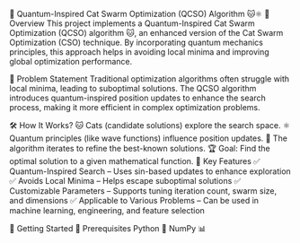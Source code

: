 🚀 Quantum-Inspired Cat Swarm Optimization (QCSO) Algorithm 🐱⚛️
📌 Overview
This project implements a Quantum-Inspired Cat Swarm Optimization (QCSO) algorithm 🐱, an enhanced version of the Cat Swarm Optimization (CSO) technique. By incorporating quantum mechanics principles, this approach helps in avoiding local minima and improving global optimization performance.

🎯 Problem Statement
Traditional optimization algorithms often struggle with local minima, leading to suboptimal solutions. The QCSO algorithm introduces quantum-inspired position updates to enhance the search process, making it more efficient in complex optimization problems.

🛠 How It Works?
🐱 Cats (candidate solutions) explore the search space.
⚛️ Quantum principles (like wave functions) influence position updates.
🔄 The algorithm iterates to refine the best-known solutions.
🏆 Goal: Find the optimal solution to a given mathematical function.
📌 Key Features
✅ Quantum-Inspired Search – Uses sin-based updates to enhance exploration
✅ Avoids Local Minima – Helps escape suboptimal solutions
✅ Customizable Parameters – Supports tuning iteration count, swarm size, and dimensions
✅ Applicable to Various Problems – Can be used in machine learning, engineering, and feature selection

🚀 Getting Started
🔧 Prerequisites
Python 🐍
NumPy 📊

